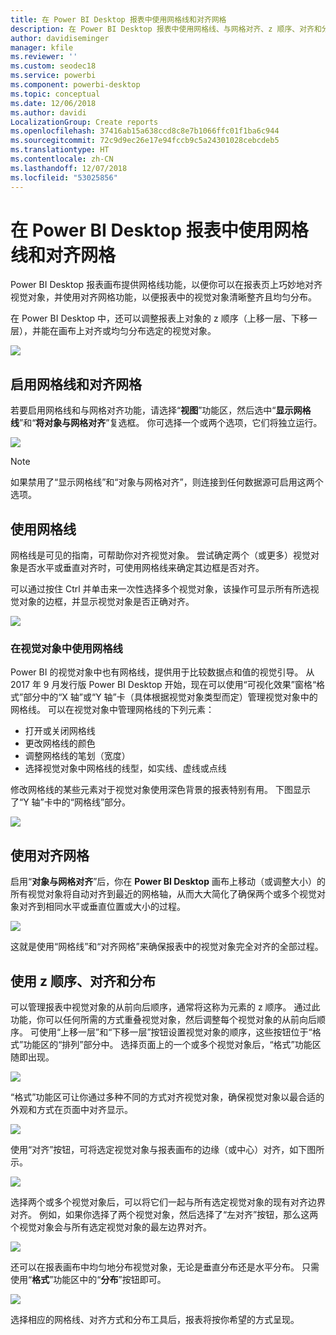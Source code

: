 ```yaml
---
title: 在 Power BI Desktop 报表中使用网格线和对齐网格
description: 在 Power BI Desktop 报表中使用网格线、与网格对齐、z 顺序、对齐和分布
author: davidiseminger
manager: kfile
ms.reviewer: ''
ms.custom: seodec18
ms.service: powerbi
ms.component: powerbi-desktop
ms.topic: conceptual
ms.date: 12/06/2018
ms.author: davidi
LocalizationGroup: Create reports
ms.openlocfilehash: 37416ab15a638ccd8c8e7b1066ffc01f1ba6c944
ms.sourcegitcommit: 72c9d9ec26e17e94fccb9c5a24301028cebcdeb5
ms.translationtype: HT
ms.contentlocale: zh-CN
ms.lasthandoff: 12/07/2018
ms.locfileid: "53025856"
---
```

# <a name="use-gridlines-and-snap-to-grid-in-power-bi-desktop-reports"></a>在 Power BI Desktop 报表中使用网格线和对齐网格
Power BI Desktop 报表画布提供网格线功能，以便你可以在报表页上巧妙地对齐视觉对象，并使用对齐网格功能，以便报表中的视觉对象清晰整齐且均匀分布。

在 Power BI Desktop 中，还可以调整报表上对象的 z 顺序（上移一层、下移一层），并能在画布上对齐或均匀分布选定的视觉对象。

![](media/desktop-gridlines-snap-to-grid/snap-to-grid_0.png)

## <a name="enabling-gridlines-and-snap-to-grid"></a>启用网格线和对齐网格
若要启用网格线和与网格对齐功能，请选择“**视图**”功能区，然后选中“**显示网格线**”和“**将对象与网格对齐**”复选框。 你可选择一个或两个选项，它们将独立运行。

![](media/desktop-gridlines-snap-to-grid/snap-to-grid_1.png)

> [!NOTE]
> 如果禁用了“显示网格线”和“对象与网格对齐”，则连接到任何数据源可启用这两个选项。

## <a name="using-gridlines"></a>使用网格线
网格线是可见的指南，可帮助你对齐视觉对象。 尝试确定两个（或更多）视觉对象是否水平或垂直对齐时，可使用网格线来确定其边框是否对齐。

可以通过按住 Ctrl 并单击来一次性选择多个视觉对象，该操作可显示所有所选视觉对象的边框，并显示视觉对象是否正确对齐。

![](media/desktop-gridlines-snap-to-grid/snap-to-grid_2.png)

### <a name="using-gridlines-inside-visuals"></a>在视觉对象中使用网格线
Power BI 的视觉对象中也有网格线，提供用于比较数据点和值的视觉引导。 从 2017 年 9 月发行版 Power BI Desktop 开始，现在可以使用“可视化效果”窗格“格式”部分中的“X 轴”或“Y 轴”卡（具体根据视觉对象类型而定）管理视觉对象中的网格线。 可以在视觉对象中管理网格线的下列元素：

* 打开或关闭网格线
* 更改网格线的颜色
* 调整网格线的笔划（宽度）
* 选择视觉对象中网格线的线型，如实线、虚线或点线

修改网格线的某些元素对于视觉对象使用深色背景的报表特别有用。 下图显示了“Y 轴”卡中的“网格线”部分。

![](media/desktop-gridlines-snap-to-grid/snap-to-grid_9.png)

## <a name="using-snap-to-grid"></a>使用对齐网格
启用“**对象与网格对齐**”后，你在 **Power BI Desktop** 画布上移动（或调整大小）的所有视觉对象将自动对齐到最近的网格轴，从而大大简化了确保两个或多个视觉对象对齐到相同水平或垂直位置或大小的过程。

![](media/desktop-gridlines-snap-to-grid/snap-to-grid_3.png)

这就是使用“网格线”和“对齐网格”来确保报表中的视觉对象完全对齐的全部过程。

## <a name="using-z-order-align-and-distribute"></a>使用 z 顺序、对齐和分布
可以管理报表中视觉对象的从前向后顺序，通常将这称为元素的 z 顺序。 通过此功能，你可以任何所需的方式重叠视觉对象，然后调整每个视觉对象的从前向后顺序。 可使用“上移一层”和“下移一层”按钮设置视觉对象的顺序，这些按钮位于“格式”功能区的“排列”部分中。 选择页面上的一个或多个视觉对象后，“格式”功能区随即出现。

![](media/desktop-gridlines-snap-to-grid/snap-to-grid_4.png)

“格式”功能区可让你通过多种不同的方式对齐视觉对象，确保视觉对象以最合适的外观和方式在页面中对齐显示。

![](media/desktop-gridlines-snap-to-grid/snap-to-grid_5.png)

使用“对齐”按钮，可将选定视觉对象与报表画布的边缘（或中心）对齐，如下图所示。

![](media/desktop-gridlines-snap-to-grid/snap-to-grid_6.png)

选择两个或多个视觉对象后，可以将它们一起与所有选定视觉对象的现有对齐边界对齐。 例如，如果你选择了两个视觉对象，然后选择了“左对齐”按钮，那么这两个视觉对象会与所有选定视觉对象的最左边界对齐。

![](media/desktop-gridlines-snap-to-grid/snap-to-grid_7.png)

还可以在报表画布中均匀地分布视觉对象，无论是垂直分布还是水平分布。 只需使用“**格式**”功能区中的“**分布**”按钮即可。

![](media/desktop-gridlines-snap-to-grid/snap-to-grid_8.png)

选择相应的网格线、对齐方式和分布工具后，报表将按你希望的方式呈现。

